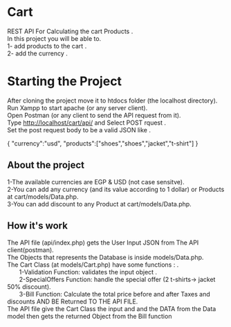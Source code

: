 # Cart
REST API For Calculating the cart Products .<br />
In this project you will be able to.<br />
1- add products to the cart .<br />
2- add the currency .<br />

# Starting the Project

After cloning the project move it to htdocs folder (the localhost directory).<br />
Run Xampp to start apache (or any server client).<br />
Open Postman (or any client to send the API request from it). <br />
Type [http://localhost/cart/api/](http://localhost/cart/api/) and  Select POST rquest .<br />
Set the post request body to be a valid JSON like .<br />

{
    "currency":"usd",
    "products":["shoes","shoes","jacket","t-shirt"]
}
<br />
## About the project

1-The available currencies are EGP & USD (not case sensitve).<br />
2-You can add any currency (and its value according to 1 dollar) or Products at cart/models/Data.php.<br />
3-You can add discount to any Product at cart/models/Data.php.<br />

## How it's work
The API file (api/index.php) gets the User Input JSON from The API client(postman).<br />
The Objects that represents the Database is inside models/Data.php.<br />
The Cart Class (at models/Cart.php) have some functions : .<br />
 &nbsp;&nbsp;&nbsp;&nbsp;&nbsp;&nbsp;  1-Validation Function: validates the input object .<br />
 &nbsp;&nbsp;&nbsp;&nbsp;&nbsp;&nbsp;  2-SpecialOffers Function: handle the special offer (2 t-shirts-> jacket 50% discount).<br />
 &nbsp;&nbsp;&nbsp;&nbsp;&nbsp;&nbsp;  3-Bill Function: Calculate the total price before and after Taxes and discounts AND BE Returned TO THE API FILE.<br />
The API file give the Cart Class the input and and the DATA from the Data model then  gets the returned Object from the Bill function